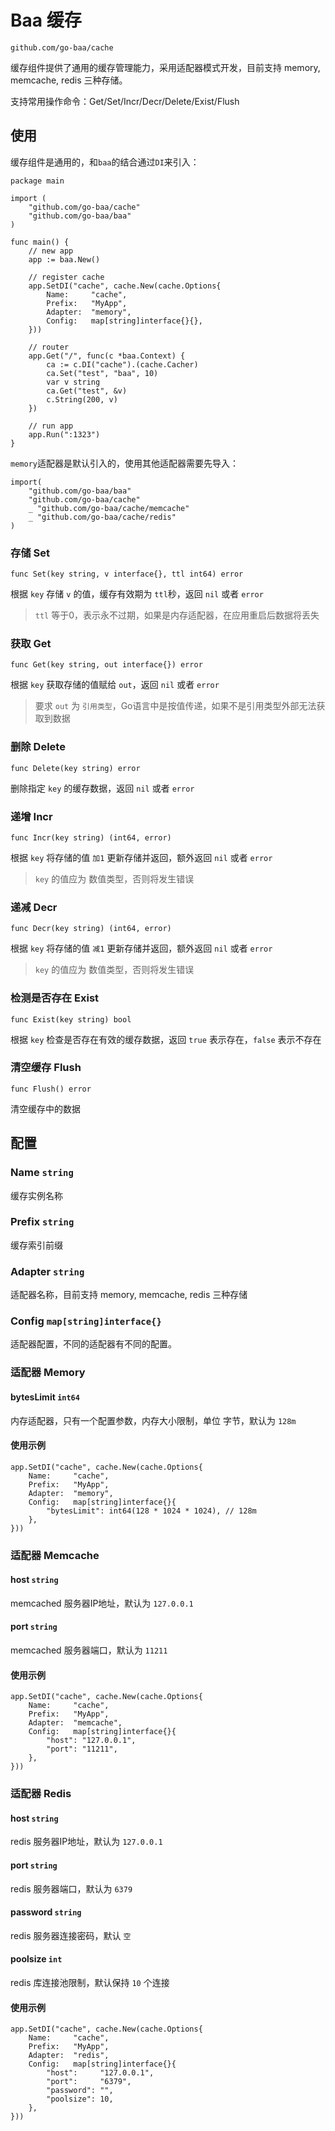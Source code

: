 # Baa 缓存

`github.com/go-baa/cache`

缓存组件提供了通用的缓存管理能力，采用适配器模式开发，目前支持 memory, memcache, redis 三种存储。

支持常用操作命令：Get/Set/Incr/Decr/Delete/Exist/Flush

## 使用

缓存组件是通用的，和`baa`的结合通过`DI`来引入：

```
package main

import (
    "github.com/go-baa/cache"
    "github.com/go-baa/baa"
)

func main() {
    // new app
    app := baa.New()

    // register cache
    app.SetDI("cache", cache.New(cache.Options{
        Name:     "cache",
        Prefix:   "MyApp",
        Adapter:  "memory",
        Config:   map[string]interface{}{},
    }))

    // router
    app.Get("/", func(c *baa.Context) {
        ca := c.DI("cache").(cache.Cacher)
        ca.Set("test", "baa", 10)
        var v string
        ca.Get("test", &v)
        c.String(200, v)
    })

    // run app
    app.Run(":1323")
}
```

`memory`适配器是默认引入的，使用其他适配器需要先导入：

```
import(
    "github.com/go-baa/baa"
    "github.com/go-baa/cache"
    _ "github.com/go-baa/cache/memcache"
    _ "github.com/go-baa/cache/redis"
)
```

### 存储 Set

`func Set(key string, v interface{}, ttl int64) error`

根据 `key` 存储 `v` 的值，缓存有效期为 `ttl`秒，返回 `nil` 或者 `error`

> `ttl` 等于0，表示永不过期，如果是内存适配器，在应用重启后数据将丢失

### 获取 Get

`func Get(key string, out interface{}) error`

根据 `key` 获取存储的值赋给 `out`，返回 `nil` 或者 `error`

> 要求 `out` 为 `引用类型`，Go语言中是按值传递，如果不是引用类型外部无法获取到数据

### 删除 Delete

`func Delete(key string) error`

删除指定 `key` 的缓存数据，返回 `nil` 或者 `error`

### 递增 Incr

`func Incr(key string) (int64, error)`

根据 `key` 将存储的值 `加1` 更新存储并返回，额外返回 `nil` 或者 `error`

> `key` 的值应为 数值类型，否则将发生错误

### 递减 Decr

`func Decr(key string) (int64, error)`

根据 `key` 将存储的值 `减1` 更新存储并返回，额外返回 `nil` 或者 `error`

> `key` 的值应为 数值类型，否则将发生错误

### 检测是否存在 Exist

`func Exist(key string) bool`

根据 `key` 检查是否存在有效的缓存数据，返回 `true` 表示存在，`false` 表示不存在

### 清空缓存 Flush

`func Flush() error`

清空缓存中的数据

## 配置

### Name `string`

缓存实例名称

### Prefix `string`

缓存索引前缀

### Adapter `string`

适配器名称，目前支持 memory, memcache, redis 三种存储

### Config `map[string]interface{}`

适配器配置，不同的适配器有不同的配置。

### 适配器 Memory

#### bytesLimit `int64`

内存适配器，只有一个配置参数，内存大小限制，单位 字节，默认为 `128m`

#### 使用示例

```
app.SetDI("cache", cache.New(cache.Options{
    Name:     "cache",
    Prefix:   "MyApp",
    Adapter:  "memory",
    Config:   map[string]interface{}{
        "bytesLimit": int64(128 * 1024 * 1024), // 128m
    },
}))
```

### 适配器 Memcache

#### host `string`

memcached 服务器IP地址，默认为 `127.0.0.1`

#### port `string`

memcached 服务器端口，默认为 `11211`

#### 使用示例

```
app.SetDI("cache", cache.New(cache.Options{
    Name:     "cache",
    Prefix:   "MyApp",
    Adapter:  "memcache",
    Config:   map[string]interface{}{
        "host": "127.0.0.1",
        "port": "11211",
    },
}))
```

### 适配器 Redis

#### host `string`

redis 服务器IP地址，默认为 `127.0.0.1`

#### port `string`

redis 服务器端口，默认为 `6379`

#### password `string`

redis 服务器连接密码，默认 `空`

#### poolsize `int`

redis 库连接池限制，默认保持 `10` 个连接

#### 使用示例

```
app.SetDI("cache", cache.New(cache.Options{
    Name:     "cache",
    Prefix:   "MyApp",
    Adapter:  "redis",
    Config:   map[string]interface{}{
        "host":     "127.0.0.1",
        "port":     "6379",
        "password": "",
        "poolsize": 10,
    },
}))
```
